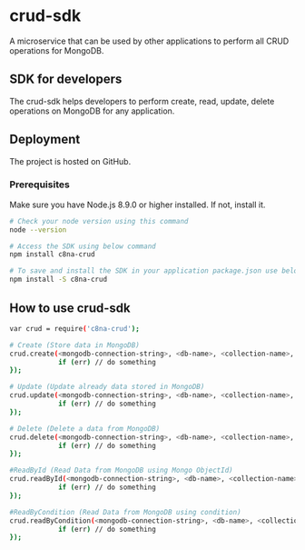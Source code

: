 # crud-sdk
A microservice that can be used by other applications to perform all CRUD operations for MongoDB.

## SDK for developers
The crud-sdk helps developers to perform create, read, update, delete operations on MongoDB for any application.

## Deployment
The project is hosted on GitHub. 

### Prerequisites
Make sure you have Node.js 8.9.0 or higher installed. If not, install it.

```sh
# Check your node version using this command
node --version
```
```sh
# Access the SDK using below command 
npm install c8na-crud

# To save and install the SDK in your application package.json use below command.
npm install -S c8na-crud
```

## How to use crud-sdk
```sh
var crud = require('c8na-crud');

# Create (Store data in MongoDB)
crud.create(<mongodb-connection-string>, <db-name>, <collection-name>, {DATA in JSON Format}, function (err, data) {
            if (err) // do something
});

# Update (Update already data stored in MongoDB)
crud.update(<mongodb-connection-string>, <db-name>, <collection-name>, {Field/Data to be updated in JSON}, {Update Condition in JSON}, function (err, result) {
            if (err) // do something
});

# Delete (Delete a data from MongoDB)
crud.delete(<mongodb-connection-string>, <db-name>, <collection-name>, {Delete Condition in JSON}, function (err, result) {
            if (err) // do something
});

#ReadById (Read Data from MongoDB using Mongo ObjectId)
crud.readById(<mongodb-connection-string>, <db-name>, <collection-name>, <mongo-objectId>, function (err, result) {
            if (err) // do something
});

#ReadByCondition (Read Data from MongoDB using condition)
crud.readByCondition(<mongodb-connection-string>, <db-name>, <collection-name>, {Read Condition in JSON Format}, function (err, result) {
            if (err) // do something
});
```